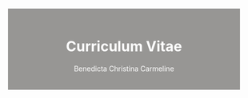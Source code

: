 <!DOCTYPE html>
<html>
<head>
<style>
.header {
  background-color:#979694;
  color: white;
  margin: 20px;
  padding: 20px;
  text-align: center;
}
</style>
</head>
<body>

<div class="header">
<h1>Curriculum Vitae</h1>
<p>Benedicta Christina Carmeline</p>
</div> 

</body>
</html>

